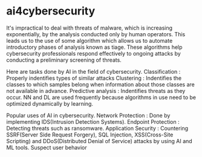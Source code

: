 # ai4cybersecurity
It's impractical to deal with threats of malware, which is increasing exponentially, by the analysis conducted only by human operators. This leads us to the use of some algorithm which allows us to automate introductory phases of analysis known as tiage. These algorithms help cybersecurity professionals respond effectively to ongoing attacks by conducting a preliminary screening of threats.

Here are tasks done by AI in the field of cybersecurity.
Classification : Properly indentifies types of similar attacks
Clustering : Indentifies the classes to which samples belong when information about those classes are not available in advance.
Predictive analysis : Indentifies threats as they occur. NN and DL are used frequently because algorithms in use need to be optimized dynamically by learning.

Popular uses of AI in cybersecurity.
Network Protection : Done by implementing IDS(Intrusion Detection Systems).
Endpoint Protection : Detecting threats such as ransomware.
Application Security : Countering SSRF(Server Side Request Forgery), SQL Injection, XSS(Cross-Site Scripting) and DDoS(Distributed Denial of Service) attacks by using AI and ML tools.
Suspect user behavior